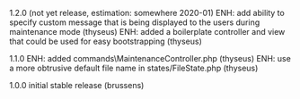 1.2.0 (not yet release, estimation: somewhere 2020-01)
ENH: add ability to specify custom message that is being displayed to the users
during maintenance mode (thyseus)
ENH: added a boilerplate controller and view that could be used for easy bootstrapping (thyseus)

1.1.0
ENH: added commands\MaintenanceController.php (thyseus)
ENH: use a more obtrusive default file name in states/FileState.php (thyseus)

1.0.0 initial stable release (brussens)

